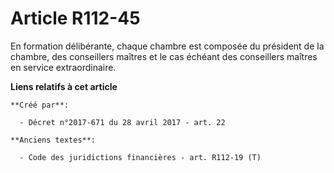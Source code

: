 # Article R112-45

En formation délibérante, chaque chambre est composée du président de la chambre, des conseillers maîtres et le cas échéant
des conseillers maîtres en service extraordinaire.

**Liens relatifs à cet article**

	**Créé par**:

	  - Décret n°2017-671 du 28 avril 2017 - art. 22

	**Anciens textes**:

	  - Code des juridictions financières - art. R112-19 (T)
